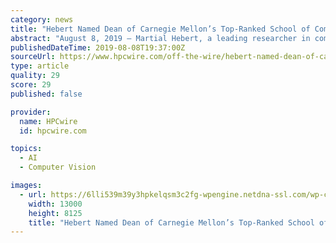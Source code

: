 ```yaml
---
category: news
title: "Hebert Named Dean of Carnegie Mellon’s Top-Ranked School of Computer Science"
abstract: "August 8, 2019 — Martial Hebert, a leading researcher in computer vision and robotics, has been named dean of Carnegie Mellon University’s world-renowned School of Computer Science (SCS), effective August 15. Hebert, director of the Robotics Institute ..."
publishedDateTime: 2019-08-08T19:37:00Z
sourceUrl: https://www.hpcwire.com/off-the-wire/hebert-named-dean-of-carnegie-mellons-top-ranked-school-of-computer-science/
type: article
quality: 29
score: 29
published: false

provider:
  name: HPCwire
  id: hpcwire.com

topics:
  - AI
  - Computer Vision

images:
  - url: https://6lli539m39y3hpkelqsm3c2fg-wpengine.netdna-ssl.com/wp-content/uploads/2019/08/shutterstock_1088388920.jpg
    width: 13000
    height: 8125
    title: "Hebert Named Dean of Carnegie Mellon’s Top-Ranked School of Computer Science"
---
```

